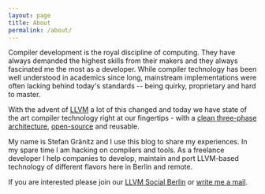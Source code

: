 ```yaml
---
layout: page
title: About
permalink: /about/
---
```


Compiler development is the royal discipline of computing. They have always demanded the highest skills from their makers and they always fascinated me the most as a developer. While compiler technology has been well understood in academics since long, mainstream implementations were often lacking behind today's standards -- being quirky, proprietary and hard to master.

With the advent of [LLVM](https://stackoverflow.com/questions/2354725/what-exactly-is-llvm) a lot of this changed and today we have state of the art compiler technology right at our fingertips - with a [clean three-phase architecture](www.aosabook.org/en/llvm.html), [open-source](https://github.com/llvm-mirror/) and reusable.

My name is Stefan Gränitz and I use this blog to share my experiences. In my spare time I am hacking on compilers and tools. As a freelance developer I help companies to develop, maintain and port LLVM-based technology of different flavors here in Berlin and remote.

If you are interested please join our [LLVM Social Berlin](https://www.meetup.com/de-DE/LLVM-Social-Berlin/) or <a href="click:the.address.will.be.decrypted.by.javascript" onclick='openMailer(this);'>write me a mail</a>.
